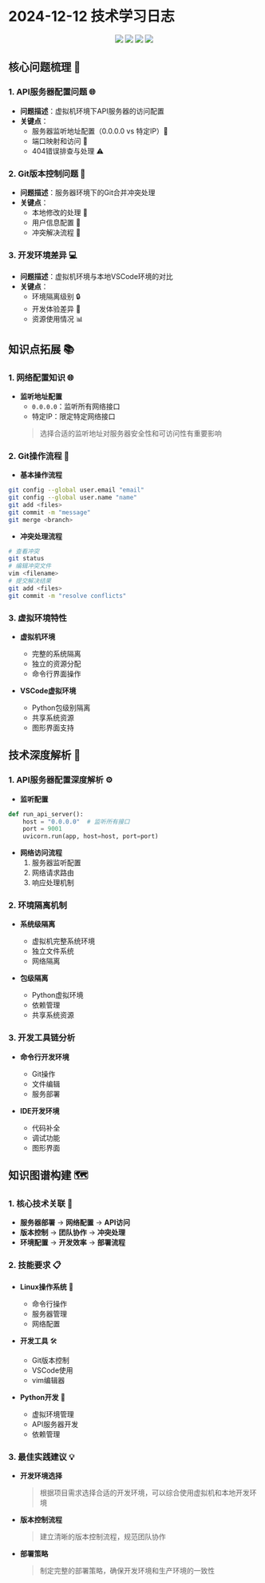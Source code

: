 # 2024-12-12 技术学习日志

<div align="center">
  <img src="https://img.shields.io/badge/FastAPI-009688?style=for-the-badge&logo=fastapi&logoColor=white"/>
  <img src="https://img.shields.io/badge/Git-F05032?style=for-the-badge&logo=git&logoColor=white"/>
  <img src="https://img.shields.io/badge/VSCode-007ACC?style=for-the-badge&logo=visualstudiocode&logoColor=white"/>
  <img src="https://img.shields.io/badge/Linux-FCC624?style=for-the-badge&logo=linux&logoColor=black"/>
</div>

## 核心问题梳理 🎯

### 1. API服务器配置问题 🌐
- **问题描述**：虚拟机环境下API服务器的访问配置
- **关键点**：
  - 服务器监听地址配置（0.0.0.0 vs 特定IP）📡
  - 端口映射和访问 🔌
  - 404错误排查与处理 ⚠️

### 2. Git版本控制问题 🔄
- **问题描述**：服务器环境下的Git合并冲突处理
- **关键点**：
  - 本地修改的处理 📝
  - 用户信息配置 👤
  - 冲突解决流程 🔨

### 3. 开发环境差异 💻
- **问题描述**：虚拟机环境与本地VSCode环境的对比
- **关键点**：
  - 环境隔离级别 🔒
  - 开发体验差异 🎯
  - 资源使用情况 📊

## 知识点拓展 📚

### 1. 网络配置知识 🌐
- **监听地址配置**
  - `0.0.0.0`：监听所有网络接口
  - 特定IP：限定特定网络接口
  > 选择合适的监听地址对服务器安全性和可访问性有重要影响

### 2. Git操作流程 🔄
- **基本操作流程**
```bash
git config --global user.email "email"
git config --global user.name "name"
git add <files>
git commit -m "message"
git merge <branch>
```
- **冲突处理流程**
```bash
# 查看冲突
git status
# 编辑冲突文件
vim <filename>
# 提交解决结果
git add <files>
git commit -m "resolve conflicts"
```

### 3. 虚拟环境特性
- **虚拟机环境**
  - 完整的系统隔离
  - 独立的资源分配
  - 命令行界面操作

- **VSCode虚拟环境**
  - Python包级别隔离
  - 共享系统资源
  - 图形界面支持

## 技术深度解析 🔬

### 1. API服务器配置深度解析 ⚙️
- **监听配置**
```python
def run_api_server():
    host = "0.0.0.0"  # 监听所有接口
    port = 9001
    uvicorn.run(app, host=host, port=port)
```
- **网络访问流程**
  1. 服务器监听配置
  2. 网络请求路由
  3. 响应处理机制

### 2. 环境隔离机制
- **系统级隔离**
  - 虚拟机完整系统环境
  - 独立文件系统
  - 网络隔离

- **包级隔离**
  - Python虚拟环境
  - 依赖管理
  - 共享系统资源

### 3. 开发工具链分析
- **命令行开发环境**
  - Git操作
  - 文件编辑
  - 服务部署

- **IDE开发环境**
  - 代码补全
  - 调试功能
  - 图形界面

## 知识图谱构建 🗺️

### 1. 核心技术关联 🔗
- **服务器部署** → **网络配置** → **API访问**
- **版本控制** → **团队协作** → **冲突处理**
- **环境配置** → **开发效率** → **部署流程**

### 2. 技能要求 📋
- **Linux操作系统** 🐧
  - 命令行操作
  - 服务器管理
  - 网络配置

- **开发工具** 🛠️
  - Git版本控制
  - VSCode使用
  - vim编辑器

- **Python开发** 🐍
  - 虚拟环境管理
  - API服务器开发
  - 依赖管理

### 3. 最佳实践建议 💡
- **开发环境选择**
  > 根据项目需求选择合适的开发环境，可以综合使用虚拟机和本地开发环境

- **版本控制流程**
  > 建立清晰的版本控制流程，规范团队协作

- **部署策略**
  > 制定完整的部署策略，确保开发环境和生产环境的一致性

